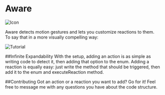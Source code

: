 # Aware
![Icon](http://s12.postimg.org/h3x03r471/github_readme_icon.png)

Aware detects motion gestures and lets you customize reactions to them. To say that in a more visually compelling way:

![Tutorial](http://s11.postimg.org/xjohk9x5f/github_tutorial.png)

##Infinite Expandability
With the setup, adding an action is as simple as writing code to detect it, then adding that option to the enum. Adding a reaction is equally easy: just write the method that should be triggered, then add it to the enum and executeReaction method.

##Contributing
Got an action or a reaction you want to add? Go for it! Feel free to message me with any questions you have about the code structure.
